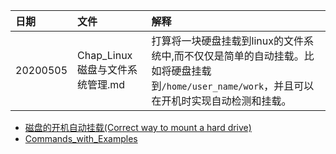 | 日期 |文件 | 解释 |
| :------------- | :------------- |:------------- |
| 20200505 | Chap_Linux磁盘与文件系统管理.md | 打算将一块硬盘挂载到linux的文件系统中,而不仅仅是简单的自动挂载。比如将硬盘挂载到`/home/user_name/work`，并且可以在开机时实现自动检测和挂载。 |

* [磁盘的开机自动挂载(Correct way to mount a hard drive)](Correct_way_to_mount_a_hard_drive.md)
* [Commands_with_Examples](Commands_with_Examples.md)